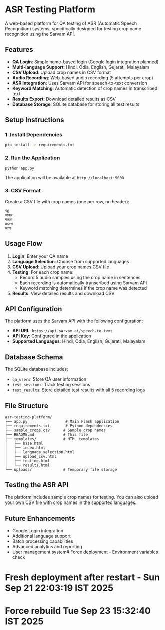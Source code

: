 # ASR Testing Platform

A web-based platform for QA testing of ASR (Automatic Speech Recognition) systems, specifically designed for testing crop name recognition using the Sarvam API.

## Features

- **QA Login**: Simple name-based login (Google login integration planned)
- **Multi-language Support**: Hindi, Odia, English, Gujarati, Malayalam
- **CSV Upload**: Upload crop names in CSV format
- **Audio Recording**: Web-based audio recording (5 attempts per crop)
- **ASR Integration**: Uses Sarvam API for speech-to-text conversion
- **Keyword Matching**: Automatic detection of crop names in transcribed text
- **Results Export**: Download detailed results as CSV
- **Database Storage**: SQLite database for storing all test results

## Setup Instructions

### 1. Install Dependencies

```bash
pip install -r requirements.txt
```

### 2. Run the Application

```bash
python app.py
```

The application will be available at `http://localhost:5000`

### 3. CSV Format

Create a CSV file with crop names (one per row, no header):

```
गेहूं
चावल
मक्का
बाजरा
ज्वार
```

## Usage Flow

1. **Login**: Enter your QA name
2. **Language Selection**: Choose from supported languages
3. **CSV Upload**: Upload your crop names CSV file
4. **Testing**: For each crop name:
   - Record 5 audio samples using the crop name in sentences
   - Each recording is automatically transcribed using Sarvam API
   - Keyword matching determines if the crop name was detected
5. **Results**: View detailed results and download CSV

## API Configuration

The platform uses the Sarvam API with the following configuration:
- **API URL**: `https://api.sarvam.ai/speech-to-text`
- **API Key**: Configured in the application
- **Supported Languages**: Hindi, Odia, English, Gujarati, Malayalam

## Database Schema

The SQLite database includes:
- `qa_users`: Store QA user information
- `test_sessions`: Track testing sessions
- `test_results`: Store detailed test results with all 5 recording logs

## File Structure

```
asr-testing-platform/
├── app.py                 # Main Flask application
├── requirements.txt       # Python dependencies
├── sample_crops.csv      # Sample crop names
├── README.md             # This file
├── templates/            # HTML templates
│   ├── base.html
│   ├── index.html
│   ├── language_selection.html
│   ├── upload_csv.html
│   ├── testing.html
│   └── results.html
└── uploads/              # Temporary file storage
```

## Testing the ASR API

The platform includes sample crop names for testing. You can also upload your own CSV file with crop names in the supported languages.

## Future Enhancements

- Google Login integration
- Additional language support
- Batch processing capabilities
- Advanced analytics and reporting
- User management system# Force deployment - Environment variables check
# Fresh deployment after restart - Sun Sep 21 22:03:19 IST 2025
# Force rebuild Tue Sep 23 15:32:40 IST 2025
